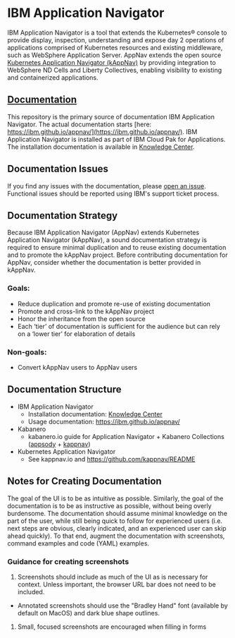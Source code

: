 # IBM Application Navigator

IBM Application Navigator is a tool that extends the Kubernetes® console to provide display, inspection, understanding and expose day 2 operations of applications comprised of Kubernetes resources and existing middleware, such as WebSphere Application Server. AppNav extends the open source [Kubernetes Application Navigator (kAppNav)](https://kappnav.io) by providing integration to WebSphere ND Cells and Liberty Collectives, enabling visibility to existing and containerized applications.

## [Documentation](https://ibm.github.io/appnav/)

This repository is the primary source of documentation IBM Application Navigator. The actual documentation starts [here: https://ibm.github.io/appnav/](https://ibm.github.io/appnav/). IBM Application Navigator is installed as part of IBM Cloud Pak for Applications.  The installation documentation is available in [Knowledge Center](https://www.ibm.com/support/knowledgecenter/SSCSJL/install-icpa.html).

## Documentation Issues

If you find any issues with the documentation, please [open an issue](https://github.com/IBM/appnav/issues/new). Functional issues should be reported using IBM's support ticket process.

## Documentation Strategy

Because IBM Application Navigator (AppNav) extends Kubernetes Application Navigator (kAppNav),
a sound documentation strategy is required to ensure minimal duplication and to reuse existing documentation and to promote the kAppNav project.
Before contributing documentation for AppNav, consider whether the documentation is better provided in kAppNav.

### Goals:
- Reduce duplication and promote re-use of existing documentation
- Promote and cross-link to the kAppNav project
- Honor the inheritance from the open source
- Each ‘tier’ of documentation is sufficient for the audience but can rely on a ‘lower tier’ for elaboration of details

### Non-goals:
- Convert kAppNav users to AppNav users

## Documentation Structure
- IBM Application Navigator
  - Installation documentation: [Knowledge Center](https://www.ibm.com/support/knowledgecenter/SSCSJL/install-icpa.html)
  - Usage documentation: https://ibm.github.io/appnav/
- Kabanero
  - kabanero.io guide for Application Navigator + Kabanero Collections ([appsody](https://appsody.dev) + [kappnav](https://kappnav.io))
- Kubernetes Application Navigator
  - See kappnav.io and https://github.com/kappnav/README

## Notes for Creating Documentation

The goal of the UI is to be as intuitive as possible. Similarly, the goal of the documentation is to be as instructive as possible, without being overly burdensome. The documentation should assume minimal knowledge on the part of the user, while still being quick to follow for experienced users (i.e. next steps are obvious, clearly indicated, and an experienced user can skip ahead quickly). To that end, augment the documentation with screenshots, command examples and code (YAML) examples.

### Guidance for creating screenshots

1. Screenshots should include as much of the UI as is necessary for context. Unless important, the browser URL bar does not need to be included.
  * Annotated screenshots should use the "Bradley Hand" font (available by default on MacOS) and dark blue shape outlines.
1. Small, focused screenshots are encouraged when filling in forms

